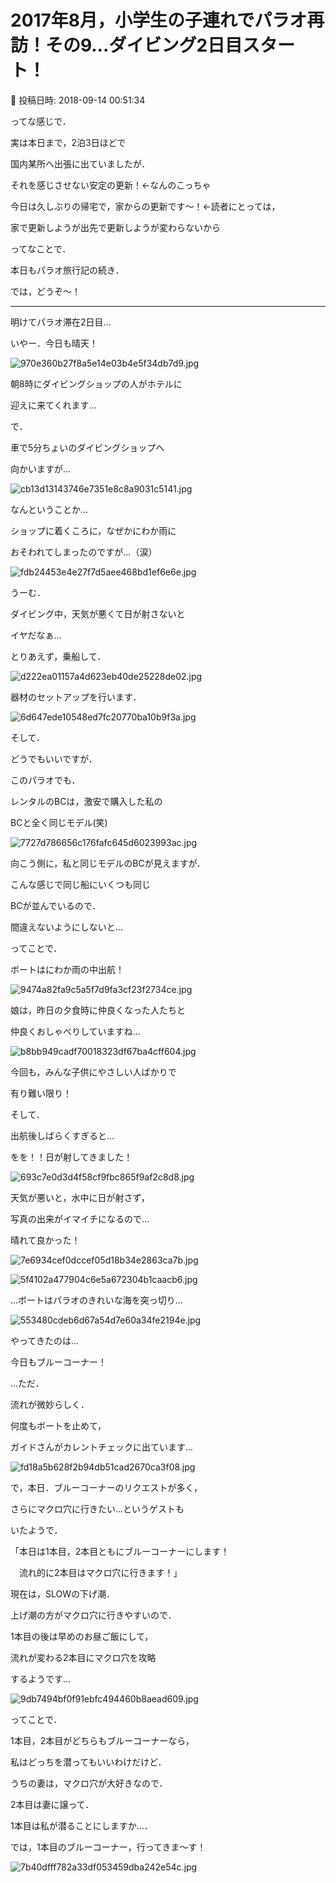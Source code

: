 # 2017年8月，小学生の子連れでパラオ再訪！その9…ダイビング2日目スタート！

📅 投稿日時: 2018-09-14 00:51:34

ってな感じで．


実は本日まで，2泊3日ほどで


国内某所へ出張に出ていましたが．


それを感じさせない安定の更新！←なんのこっちゃ





今日は久しぶりの帰宅で，家からの更新です～！←読者にとっては，


家で更新しようが出先で更新しようが変わらないから





ってなことで．


本日もパラオ旅行記の続き．


では，どうぞ～！


---





明けてパラオ滞在2日目…





いやー．今日も晴天！




![970e360b27f8a5e14e03b4e5f34db7d9.jpg](images/970e360b27f8a5e14e03b4e5f34db7d9.jpg)




朝8時にダイビングショップの人がホテルに


迎えに来てくれます…





で．


車で5分ちょいのダイビングショップへ


向かいますが…




![cb13d13143746e7351e8c8a9031c5141.jpg](images/cb13d13143746e7351e8c8a9031c5141.jpg)




なんということか…


ショップに着くころに，なぜかにわか雨に


おそわれてしまったのですが…（涙）




![fdb24453e4e27f7d5aee468bd1ef6e6e.jpg](images/fdb24453e4e27f7d5aee468bd1ef6e6e.jpg)




うーむ．


ダイビング中，天気が悪くて日が射さないと


イヤだなぁ…





とりあえず，乗船して．




![d222ea01157a4d623eb40de25228de02.jpg](images/d222ea01157a4d623eb40de25228de02.jpg)




器材のセットアップを行います．




![6d647ede10548ed7fc20770ba10b9f3a.jpg](images/6d647ede10548ed7fc20770ba10b9f3a.jpg)




そして．


どうでもいいですが．


このパラオでも．


レンタルのBCは，激安で購入した私の


BCと全く同じモデル(笑)




![7727d786656c176fafc645d6023993ac.jpg](images/7727d786656c176fafc645d6023993ac.jpg)




向こう側に，私と同じモデルのBCが見えますが．


こんな感じで同じ船にいくつも同じ


BCが並んでいるので．


間違えないようにしないと…





ってことで．


ボートはにわか雨の中出航！




![9474a82fa9c5a5f7d9fa3cf23f2734ce.jpg](images/9474a82fa9c5a5f7d9fa3cf23f2734ce.jpg)




娘は，昨日の夕食時に仲良くなった人たちと


仲良くおしゃべりしていますね…




![b8bb949cadf70018323df67ba4cff604.jpg](images/b8bb949cadf70018323df67ba4cff604.jpg)




今回も，みんな子供にやさしい人ばかりで


有り難い限り！





そして．


出航後しばらくすぎると…


をを！！日が射してきました！




![693c7e0d3d4f58cf9fbc865f9af2c8d8.jpg](images/693c7e0d3d4f58cf9fbc865f9af2c8d8.jpg)




天気が悪いと，水中に日が射さず，


写真の出来がイマイチになるので…


晴れて良かった！




![7e6934cef0dccef05d18b34e2863ca7b.jpg](images/7e6934cef0dccef05d18b34e2863ca7b.jpg)









![5f4102a477904c6e5a672304b1caacb6.jpg](images/5f4102a477904c6e5a672304b1caacb6.jpg)




…ボートはパラオのきれいな海を突っ切り…




![553480cdeb6d67a54d7e60a34fe2194e.jpg](images/553480cdeb6d67a54d7e60a34fe2194e.jpg)




やってきたのは…


今日もブルーコーナー！





…ただ．


流れが微妙らしく．


何度もボートを止めて，


ガイドさんがカレントチェックに出ています…




![fd18a5b628f2b94db51cad2670ca3f08.jpg](images/fd18a5b628f2b94db51cad2670ca3f08.jpg)




で，本日．ブルーコーナーのリクエストが多く，


さらにマクロ穴に行きたい…というゲストも


いたようで．





「本日は1本目，2本目ともにブルーコーナーにします！


　流れ的に2本目はマクロ穴に行きます！」





現在は，SLOWの下げ潮．


上げ潮の方がマクロ穴に行きやすいので．


1本目の後は早めのお昼ご飯にして，


流れが変わる2本目にマクロ穴を攻略


するようです…




![9db7494bf0f91ebfc494460b8aead609.jpg](images/9db7494bf0f91ebfc494460b8aead609.jpg)




ってことで．





1本目，2本目がどちらもブルーコーナーなら，


私はどっちを潜ってもいいわけだけど．


うちの妻は，マクロ穴が大好きなので．


2本目は妻に譲って．


1本目は私が潜ることにしますか…．





では，1本目のブルーコーナー，行ってきま～す！




![7b40dfff782a33df053459dba242e54c.jpg](images/7b40dfff782a33df053459dba242e54c.jpg)
